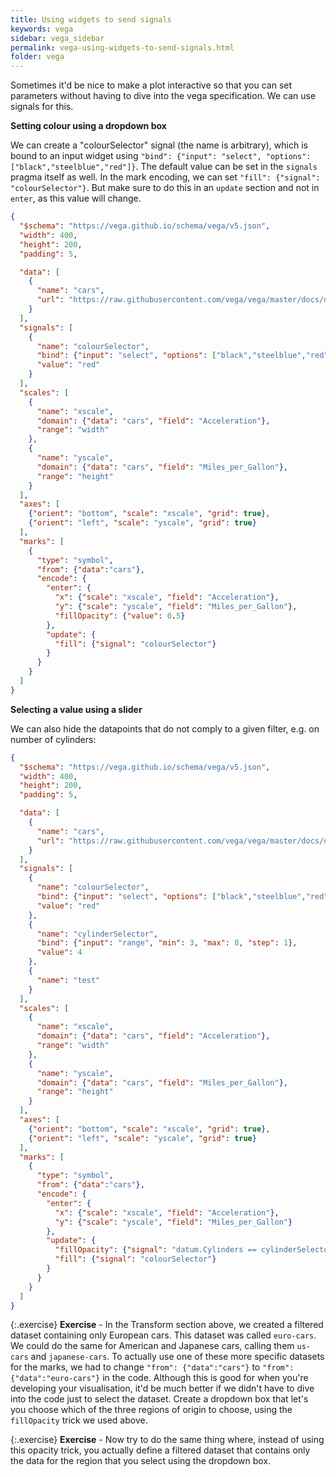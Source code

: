 ```yaml
---
title: Using widgets to send signals
keywords: vega
sidebar: vega_sidebar
permalink: vega-using-widgets-to-send-signals.html
folder: vega
---
```

Sometimes it'd be nice to make a plot interactive so that you can set parameters without having to dive into the vega specification. We can use signals for this.

**Setting colour using a dropdown box**

We can create a "colourSelector" signal (the name is arbitrary), which is bound to an input widget using `"bind": {"input": "select", "options": ["black","steelblue","red"]}`. The default value can be set in the `signals` pragma itself as well. In the mark encoding, we can set `"fill": {"signal": "colourSelector"}`. But make sure to do this in an `update` section and not in `enter`, as this value will change.

```json
{
  "$schema": "https://vega.github.io/schema/vega/v5.json",
  "width": 400,
  "height": 200,
  "padding": 5,

  "data": [
    {
      "name": "cars",
      "url": "https://raw.githubusercontent.com/vega/vega/master/docs/data/cars.json"
    }
  ],
  "signals": [
    {
      "name": "colourSelector",
      "bind": {"input": "select", "options": ["black","steelblue","red"]},
      "value": "red"
    }
  ],
  "scales": [
    {
      "name": "xscale",
      "domain": {"data": "cars", "field": "Acceleration"},
      "range": "width"
    },
    {
      "name": "yscale",
      "domain": {"data": "cars", "field": "Miles_per_Gallon"},
      "range": "height"
    }
  ],
  "axes": [
    {"orient": "bottom", "scale": "xscale", "grid": true},
    {"orient": "left", "scale": "yscale", "grid": true}
  ],
  "marks": [
    {
      "type": "symbol",
      "from": {"data":"cars"},
      "encode": {
        "enter": {
          "x": {"scale": "xscale", "field": "Acceleration"},
          "y": {"scale": "yscale", "field": "Miles_per_Gallon"},
          "fillOpacity": {"value": 0.5}
        },
        "update": {
          "fill": {"signal": "colourSelector"}
        }
      }
    }
  ]
}
```

<div id="vis5"></div>
<script type="text/javascript">
  var yourVlSpec = {
    "$schema": "https://vega.github.io/schema/vega/v5.json",
    "width": 400,
    "height": 200,
    "padding": 5,

    "data": [
      {
        "name": "cars",
        "url": "https://raw.githubusercontent.com/vega/vega/master/docs/data/cars.json"
      }
    ],
    "signals": [
      {
        "name": "colourSelector",
        "bind": {"input": "select", "options": ["black","steelblue","red"]},
        "value": "red"
      }
    ],
    "scales": [
      {
        "name": "xscale",
        "domain": {"data": "cars", "field": "Acceleration"},
        "range": "width"
      },
      {
        "name": "yscale",
        "domain": {"data": "cars", "field": "Miles_per_Gallon"},
        "range": "height"
      }
    ],
    "axes": [
      {"orient": "bottom", "scale": "xscale", "grid": true},
      {"orient": "left", "scale": "yscale", "grid": true}
    ],
    "marks": [
      {
        "type": "symbol",
        "from": {"data":"cars"},
        "encode": {
          "enter": {
            "x": {"scale": "xscale", "field": "Acceleration"},
            "y": {"scale": "yscale", "field": "Miles_per_Gallon"},
            "fillOpacity": {"value": 0.5}
          },
          "update": {
            "fill": {"signal": "colourSelector"}
          }
        }
      }
    ]
  };
  vegaEmbed('#vis5', yourVlSpec);
</script>

<!--
<img src="{{ site.baseurl }}/assets/vega-colourselector.png" width="50%" />
-->

**Selecting a value using a slider**

We can also hide the datapoints that do not comply to a given filter, e.g. on number of cylinders:

```json
{
  "$schema": "https://vega.github.io/schema/vega/v5.json",
  "width": 400,
  "height": 200,
  "padding": 5,

  "data": [
    {
      "name": "cars",
      "url": "https://raw.githubusercontent.com/vega/vega/master/docs/data/cars.json"
    }
  ],
  "signals": [
    {
      "name": "colourSelector",
      "bind": {"input": "select", "options": ["black","steelblue","red"]},
      "value": "red"
    },
    {
      "name": "cylinderSelector",
      "bind": {"input": "range", "min": 3, "max": 8, "step": 1},
      "value": 4
    },
    {
      "name": "test"
    }
  ],
  "scales": [
    {
      "name": "xscale",
      "domain": {"data": "cars", "field": "Acceleration"},
      "range": "width"
    },
    {
      "name": "yscale",
      "domain": {"data": "cars", "field": "Miles_per_Gallon"},
      "range": "height"
    }
  ],
  "axes": [
    {"orient": "bottom", "scale": "xscale", "grid": true},
    {"orient": "left", "scale": "yscale", "grid": true}
  ],
  "marks": [
    {
      "type": "symbol",
      "from": {"data":"cars"},
      "encode": {
        "enter": {
          "x": {"scale": "xscale", "field": "Acceleration"},
          "y": {"scale": "yscale", "field": "Miles_per_Gallon"}
        },
        "update": {
          "fillOpacity": {"signal": "datum.Cylinders == cylinderSelector ? 0.5 : 0"},
          "fill": {"signal": "colourSelector"}
        }
      }
    }
  ]
}
```

<div id="vis8"></div>
<script type="text/javascript">
  var yourVlSpec = {
    "$schema": "https://vega.github.io/schema/vega/v5.json",
    "width": 400,
    "height": 200,
    "padding": 5,

    "data": [
      {
        "name": "cars",
        "url": "https://raw.githubusercontent.com/vega/vega/master/docs/data/cars.json"
      }
    ],
    "signals": [
      {
        "name": "colourSelector",
        "bind": {"input": "select", "options": ["black","steelblue","red"]},
        "value": "red"
      },
      {
        "name": "cylinderSelector",
        "bind": {"input": "range", "min": 3, "max": 8, "step": 1},
        "value": 4
      },
      {
        "name": "test"
      }
    ],
    "scales": [
      {
        "name": "xscale",
        "domain": {"data": "cars", "field": "Acceleration"},
        "range": "width"
      },
      {
        "name": "yscale",
        "domain": {"data": "cars", "field": "Miles_per_Gallon"},
        "range": "height"
      }
    ],
    "axes": [
      {"orient": "bottom", "scale": "xscale", "grid": true},
      {"orient": "left", "scale": "yscale", "grid": true}
    ],
    "marks": [
      {
        "type": "symbol",
        "from": {"data":"cars"},
        "encode": {
          "enter": {
            "x": {"scale": "xscale", "field": "Acceleration"},
            "y": {"scale": "yscale", "field": "Miles_per_Gallon"}
          },
          "update": {
            "fillOpacity": {"signal": "datum.Cylinders == cylinderSelector ? 0.5 : 0"},
            "fill": {"signal": "colourSelector"}
          }
        }
      }
    ]
  };
  vegaEmbed('#vis8', yourVlSpec);
</script>

<!--
<img src="{{ site.baseurl }}/assets/vega-colourcylinderselector.png" width="50%" />
-->

{:.exercise}
**Exercise** - In the Transform section above, we created a filtered dataset containing only European cars. This dataset was called `euro-cars`. We could do the same for American and Japanese cars, calling them `us-cars` and `japanese-cars`. To actually use one of these more specific datasets for the marks, we had to change `"from": {"data":"cars"}` to `"from": {"data":"euro-cars"}` in the code. Although this is good for when you're developing your visualisation, it'd be much better if we didn't have to dive into the code just to select the dataset. Create a dropdown box that let's you choose which of the three regions of origin to choose, using the `fillOpacity` trick we used above.

<!--
{
  "$schema": "https://vega.github.io/schema/vega/v5.json",
  "width": 400,
  "height": 200,
  "padding": 5,

  "data": [
    {
      "name": "cars",
      "url": "https://raw.githubusercontent.com/vega/vega/master/docs/data/cars.json"
    }
  ],
  "signals": [
    {
      "name": "originSelector",
      "bind": {"input": "select", "options": ["USA","Europe","Japan"]},
      "value": "Europe"
    }
  ],
  "scales": [
    {
      "name": "xscale",
      "domain": {"data": "cars", "field": "Acceleration"},
      "range": "width"
    },
    {
      "name": "yscale",
      "domain": {"data": "cars", "field": "Miles_per_Gallon"},
      "range": "height"
    }
  ],
  "axes": [
    {"orient": "bottom", "scale": "xscale", "grid": true},
    {"orient": "left", "scale": "yscale", "grid": true}
  ],
  "marks": [
    {
      "type": "symbol",
      "from": {"data":"cars"},
      "encode": {
        "enter": {
          "x": {"scale": "xscale", "field": "Acceleration"},
          "y": {"scale": "yscale", "field": "Miles_per_Gallon"},
          "fill": {"value": "steelblue"}
        },
        "update": {
          "fillOpacity": {"signal": "datum.Origin == originSelector ? 0.5 : 0"}
        }
      }
    }
  ]
}
-->

{:.exercise}
**Exercise** - Now try to do the same thing where, instead of using this opacity trick, you actually define a filtered dataset that contains only the data for the region that you select using the dropdown box.

<!--
{
  "$schema": "https://vega.github.io/schema/vega/v5.json",
  "width": 400,
  "height": 200,
  "padding": 5,

  "data": [
    {
      "name": "cars",
      "url": "https://raw.githubusercontent.com/vega/vega/master/docs/data/cars.json"
    },
    {
      "name": "cars-by-origin",
      "source": "cars",
      "transform": [
        {"type": "filter", "expr": "datum.Origin == originSelector"}
      ]
    }

  ],
  "signals": [
    {
      "name": "originSelector",
      "bind": {"input": "select", "options": ["USA","Europe","Japan"]},
      "value": "Europe"
    }
  ],
  "scales": [
    {
      "name": "xscale",
      "domain": {"data": "cars", "field": "Acceleration"},
      "range": "width"
    },
    {
      "name": "yscale",
      "domain": {"data": "cars", "field": "Miles_per_Gallon"},
      "range": "height"
    }
  ],
  "axes": [
    {"orient": "bottom", "scale": "xscale", "grid": true},
    {"orient": "left", "scale": "yscale", "grid": true}
  ],
  "marks": [
    {
      "type": "symbol",
      "from": {"data":"cars-by-origin"},
      "encode": {
        "enter": {
          "x": {"scale": "xscale", "field": "Acceleration"},
          "y": {"scale": "yscale", "field": "Miles_per_Gallon"},
          "fill": {"value": "steelblue"},
          "fillOpacity": {"value": 0.5}
        }
      }
    }
  ]
}
-->
